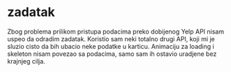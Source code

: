 # zadatak


Zbog problema prilikom pristupa podacima preko dobijenog Yelp API nisam uspeo da odradim zadatak. 
Koristio sam neki totalno drugi API, koji mi je sluzio cisto da bih ubacio neke podatke u karticu.
Animaciju za loading i skeleton nisam povezao sa podacima, samo sam ih ostavio uradjene bez krajnjeg cilja.
